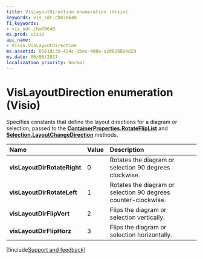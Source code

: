 ```yaml
---
title: VisLayoutDirection enumeration (Visio)
keywords: vis_sdr.chm70640
f1_keywords:
- vis_sdr.chm70640
ms.prod: visio
api_name:
- Visio.VisLayoutDirection
ms.assetid: 8161dc39-424c-1bec-408e-a2d829824d29
ms.date: 06/08/2017
localization_priority: Normal
---
```



# VisLayoutDirection enumeration (Visio)

Specifies constants that define the layout directions for a diagram or selection; passed to the  **[ContainerProperties.RotateFlipList](Visio.ContainerProperties.RotateFlipList.md)** and **[Selection.LayoutChangeDirection](Visio.Selection.LayoutChangeDirection.md)** methods.



|Name|Value|Description|
|:-----|:-----|:-----|
| **visLayoutDirRotateRight**|0|Rotates the diagram or selection 90 degrees clockwise.|
| **visLayoutDirRotateLeft**|1|Rotates the diagram or selection 90 degrees counter-clockwise.|
| **visLayoutDirFlipVert**|2|Flips the diagram or selection vertically.|
| **visLayoutDirFlipHorz**|3|Flips the diagram or selection horizontally.|

[!include[Support and feedback](~/includes/feedback-boilerplate.md)]